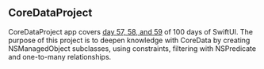 ## CoreDataProject

CoreDataProject app covers [day 57, 58, and 59](https://www.hackingwithswift.com/100/swiftui/57) of 100 days of SwiftUI. The purpose of this project is to deepen knowledge with CoreData by creating NSManagedObject subclasses, using constraints, filtering with NSPredicate and one-to-many relationships.
